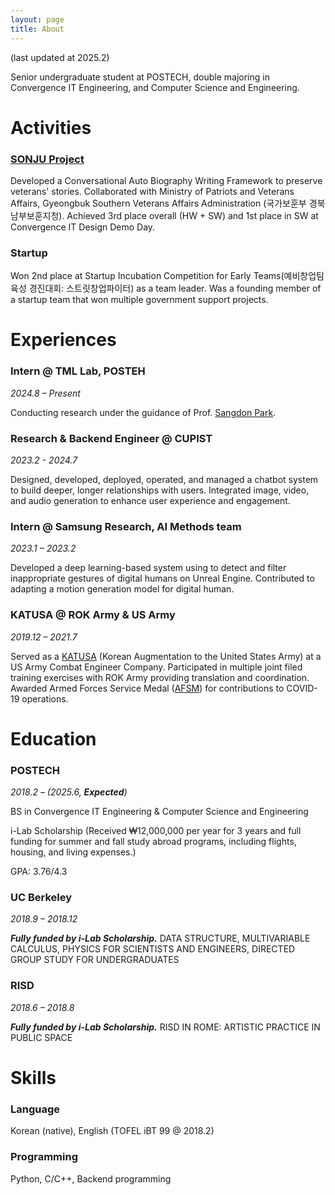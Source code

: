 ```yaml
---
layout: page
title: About
---
```

(last updated at 2025.2)

Senior undergraduate student at POSTECH, double majoring in Convergence IT Engineering, and Computer Science and Engineering.
# **Activities**
### **[SONJU Project][sonju-page]**
Developed a Conversational Auto Biography Writing Framework to preserve veterans' stories. Collaborated with Ministry of Patriots and Veterans Affairs, Gyeongbuk Southern Veterans Affairs Administration (국가보훈부 경북남부보훈지청). Achieved 3rd place overall (HW + SW) and 1st place in SW at Convergence IT Design Demo Day.

### **Startup**
Won 2nd place at Startup Incubation Competition for Early Teams(예비창업팀 육성 경진대회: 스트릿창업파이터) as a team leader. Was a founding member of a startup team that won multiple government support projects.

# **Experiences**

### **Intern @ TML Lab, POSTEH**
*2024.8 – Present*

Conducting research under the guidance of Prof. [Sangdon Park][sangdon-park].

### **Research & Backend Engineer @ CUPIST**
*2023.2 - 2024.7*

Designed, developed, deployed, operated, and managed a chatbot system to build deeper, longer relationships with users. Integrated image, video, and audio generation to enhance user experience and engagement.

### **Intern @ Samsung Research, AI Methods team**
*2023.1 – 2023.2*

Developed a deep learning-based system using to detect and filter inappropriate gestures of digital humans on Unreal Engine. Contributed to adapting a motion generation model for digital human.

### **KATUSA @ ROK Army & US Army**
*2019.12 – 2021.7*

Served as a [KATUSA][katusa] (Korean Augmentation to the United States Army) at a US Army Combat Engineer Company. Participated in multiple joint filed training exercises with ROK Army providing translation and coordination. Awarded Armed Forces Service Medal ([AFSM][afsm]) for contributions to COVID-19 operations.

# **Education**

### **POSTECH**
*2018.2 – (2025.6, **Expected**)*

BS in Convergence IT Engineering & Computer Science and Engineering

i-Lab Scholarship (Received ₩12,000,000 per year for 3 years and full funding for summer and fall study abroad programs, including flights, housing, and living expenses.)

GPA: 3.76/4.3

### **UC Berkeley**
*2018.9 – 2018.12*

***Fully funded by i-Lab Scholarship.*** DATA STRUCTURE, MULTIVARIABLE CALCULUS, PHYSICS FOR SCIENTISTS AND ENGINEERS, DIRECTED GROUP STUDY FOR UNDERGRADUATES

### **RISD**
*2018.6 – 2018.8*

***Fully funded by i-Lab Scholarship.*** RISD IN ROME: ARTISTIC PRACTICE IN PUBLIC SPACE


# **Skills**
### Language
Korean (native), English (TOFEL iBT 99 @ 2018.2)
### Programming
Python, C/C++, Backend programming

[sonju-page]: https://bigmbigk.github.io/conversational-auto-biography-writing-framework/
[sangdon-park]: https://sangdon.github.io/
[katusa]: https://8tharmy.korea.army.mil/site/about/katusa-soldier-program.asp
[afsm]: https://www.defense.gov/News/Releases/Release/Article/2245043/dod-recognition-for-qualifying-covid-19-operations-and-activities/